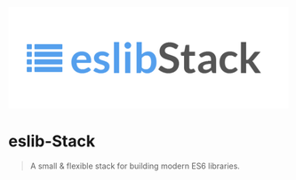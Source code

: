 ![eslib-stack](./logo.png)

# eslib-Stack

> A small & flexible stack for building modern ES6 libraries.
